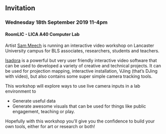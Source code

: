 
## Invitation

### Wednesday 18th September 2019 11-4pm 

#### RoomLIC - LICA A40 Computer Lab

Artist [Sam Meech](http://smeech.co.uk/) is running an interactive video workshop on Lancaster University campus for BLS associates, researchers, students and teachers.

[Isadora](https://troikatronix.com/) is a powerful but very user friendly interactive video software that can be used to developed a variety of creative and technical projects. It can be used for projection mapping, interactive installation, VJing (that’s DJing with video), but also contains  some super simple camera tracking tools. 

This workshop will explore ways to use live camera inputs in a lab environment to 

 * Generate useful data
 * Generate awesome visuals that can be used for things like public engagement, teaching or play. 
 
Hopefully with this workshop you'll give you the confidence to build your own tools, either for art or research or both!


